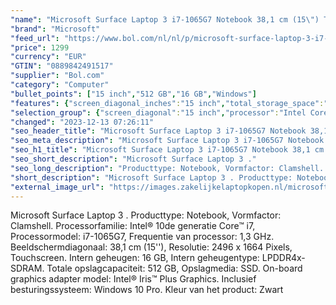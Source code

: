 ```yaml
---
"name": "Microsoft Surface Laptop 3 i7-1065G7 Notebook 38,1 cm (15\") Touchscreen Intel® Core™ i7 16 GB LPDDR4x-SDRAM 512 GB SSD Wi-Fi 6 (802.11ax) Windows 10 Pro Zwart"
"brand": "Microsoft"
"feed_url": "https://www.bol.com/nl/nl/p/microsoft-surface-laptop-3-i7-1065g7-notebook-38-1-cm-touchscreen-intel-core-i7-16-gb-lpddr4x-sdram-512-gb-ssd-wi-fi-6-windows-10-pro-zwart/9300000003707135"
"price": 1299
"currency": "EUR"
"GTIN": "0889842491517"
"supplier": "Bol.com"
"category": "Computer"
"bullet_points": ["15 inch","512 GB","16 GB","Windows"]
"features": {"screen_diagonal_inches":"15 inch","total_storage_space":"512 GB","memory_size":"16 GB","operating_system":"Windows"}
"selection_group": {"screen_diagonal":"15 inch","processor":"Intel Core i7","changed_price_past_3_days":false,"product_family":"Surface"}
"changed": "2023-12-13 07:26:11"
"seo_header_title": "Microsoft Surface Laptop 3 i7-1065G7 Notebook 38,1 cm (15\") Touchscreen Intel® Core™ i7 16 GB LPDDR4x-SDRAM 512 GB SSD Wi-Fi 6 (802.11ax) Windows 10 Pro Zwart"
"seo_meta_description": "Microsoft Surface Laptop 3 i7-1065G7 Notebook 38,1 cm (15\") Touchscreen Intel® Core™ i7 16 GB LPDDR4x-SDRAM 512 GB SSD Wi-Fi 6 (802.11ax) Windows 10 Pro Zwart"
"seo_h1_title": "Microsoft Surface Laptop 3 i7-1065G7 Notebook 38,1 cm (15\") Touchscreen Intel® Core™ i7 16 GB LPDDR4x-SDRAM 512 GB SSD Wi-Fi 6 (802.11ax) Windows 10 Pro Zwart"
"seo_short_description": "Microsoft Surface Laptop 3 ."
"seo_long_description": "Producttype: Notebook, Vormfactor: Clamshell. Processorfamilie: Intel® 10de generatie Core™ i7, Processormodel: i7-1065G7, Frequentie van processor: 1,3 GHz. Beeldschermdiagonaal: 38,1 cm (15''), Resolutie: 2496 x 1664 Pixels, Touchscreen. Intern geheugen: 16 GB, Intern geheugentype: LPDDR4x-SDRAM. Totale opslagcapaciteit: 512 GB, Opslagmedia: SSD. On-board graphics adapter model: Intel® Iris™ Plus Graphics. Inclusief besturingssysteem: Windows 10 Pro. Kleur van het product: Zwart"
"short_description": "Microsoft Surface Laptop 3 . Producttype: Notebook, Vormfactor: Clamshell. Processorfamilie: Intel® 10de generatie Core™ i7, Processormodel: i7-1065G7, Frequentie van processor: 1,3 GHz. Beeldschermdiagonaal: 38,1 cm (15''), Resolutie: 2496 x 1664 Pixels, Touchscreen. Intern geheugen: 16 GB, Intern geheugentype: LPDDR4x-SDRAM. Totale opslagcapaciteit: 512 GB, Opslagmedia: SSD. On-board graphics adapter model: Intel® Iris™ Plus Graphics. Inclusief besturingssysteem: Windows 10 Pro. Kleur van het product: Zwart"
"external_image_url": "https://images.zakelijkelaptopkopen.nl/microsoft-surface-laptop-3-i7-1065g7-notebook-38-1-cm-touchscreen-intel-core-i7-16-gb-lpddr4x-sdram-512-gb-ssd-wi-fi-6-windows-10-pro-zwart.webp"
---
```


Microsoft Surface Laptop 3 . Producttype: Notebook, Vormfactor: Clamshell. Processorfamilie: Intel® 10de generatie Core™ i7, Processormodel: i7-1065G7, Frequentie van processor: 1,3 GHz. Beeldschermdiagonaal: 38,1 cm (15''), Resolutie: 2496 x 1664 Pixels, Touchscreen. Intern geheugen: 16 GB, Intern geheugentype: LPDDR4x-SDRAM. Totale opslagcapaciteit: 512 GB, Opslagmedia: SSD. On-board graphics adapter model: Intel® Iris™ Plus Graphics. Inclusief besturingssysteem: Windows 10 Pro. Kleur van het product: Zwart